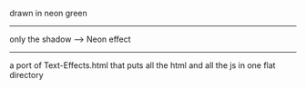 drawn in neon green

---

only the shadow --> Neon effect

---

a port of Text-Effects.html that puts all the html and all the js in one flat directory